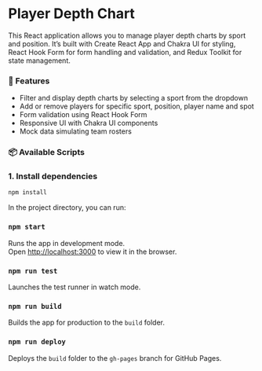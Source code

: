 # Player Depth Chart

This React application allows you to manage player depth charts by sport and position. It’s built with Create React App and Chakra UI for styling, React Hook Form for form handling and validation, and Redux Toolkit for state management.

### 🚀 Features

- Filter and display depth charts by selecting a sport from the dropdown
- Add or remove players for specific sport, position, player name and spot
- Form validation using React Hook Form
- Responsive UI with Chakra UI components
- Mock data simulating team rosters

### 📦 Available Scripts

### 1. Install dependencies

```bash
npm install
```

In the project directory, you can run:

### `npm start`

Runs the app in development mode.\
Open [http://localhost:3000](http://localhost:3000) to view it in the browser.

### `npm run test`

Launches the test runner in watch mode.

### `npm run build`

Builds the app for production to the `build` folder.

### `npm run deploy`

Deploys the `build` folder to the `gh-pages` branch for GitHub Pages.
